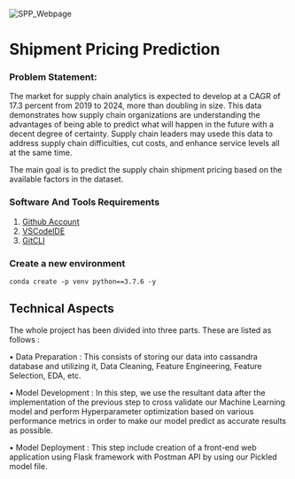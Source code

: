 ![SPP_Webpage](https://user-images.githubusercontent.com/105435209/211263828-9c89d33c-31dc-43a2-8295-8cee5a1c5ea5.jpeg)

# Shipment Pricing Prediction

### Problem Statement:
The market for supply chain analytics is expected to develop at a CAGR of 17.3 percent
from 2019 to 2024, more than doubling in size. This data demonstrates how supply
chain organizations are understanding the advantages of being able to predict what will
happen in the future with a decent degree of certainty. Supply chain leaders may usede
this data to address supply chain difficulties, cut costs, and enhance service levels all at
the same time.

The main goal is to predict the supply chain shipment pricing based on the available
factors in the dataset.




### Software And Tools Requirements
1. [Github Account](https://github.com)
2. [VSCodeIDE](https://code.visualstudio.com/)
3. [GitCLI](https://git-scm.com/book/en/v2/Getting-Started-The-Command-Line)


### Create a new environment

```
conda create -p venv python==3.7.6 -y
```
## Technical Aspects
The whole project has been divided into three parts. These are listed as follows :

• Data Preparation : This consists of storing our data into cassandra database and utilizing it, Data Cleaning, Feature Engineering, Feature Selection, EDA, etc.

• Model Development : In this step, we use the resultant data after the implementation of the previous step to cross validate our Machine Learning model and perform Hyperparameter optimization based on various performance metrics in order to make our model predict as accurate results as possible.

• Model Deployment : This step include creation of a front-end web application using Flask framework with Postman API by using our Pickled model file.
